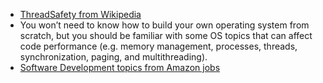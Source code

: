 - [ThreadSafety from Wikipedia](https://en.wikipedia.org/wiki/Thread_safety)
- You won’t need to know how to build your own operating system from scratch, but you should be familiar with some OS topics that can affect code performance (e.g. memory management, processes, threads, synchronization, paging, and multithreading).
- [Software Development topics from Amazon jobs](https://www.amazon.jobs/en-gb/landing_pages/software-development-topics)
